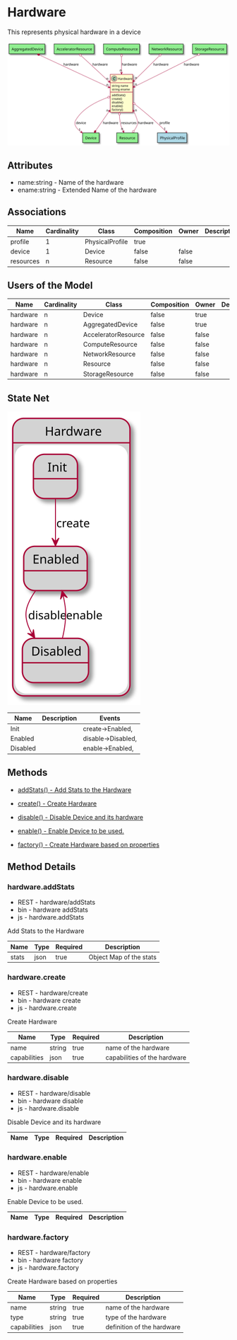 # Hardware

This represents physical hardware in a device

![Logical Diagram](./logical.svg)

## Attributes

* name:string - Name of the hardware
* ename:string - Extended Name of the hardware


## Associations

| Name | Cardinality | Class | Composition | Owner | Description |
| --- | --- | --- | --- | --- | --- |
| profile | 1 | PhysicalProfile | true |  |  |
| device | 1 | Device | false | false |  |
| resources | n | Resource | false | false |  |


## Users of the Model

| Name | Cardinality | Class | Composition | Owner | Description |
| --- | --- | --- | --- | --- | --- |
| hardware | n | Device | false | true |  |
| hardware | n | AggregatedDevice | false | true |  |
| hardware | n | AcceleratorResource | false | false |  |
| hardware | n | ComputeResource | false | false |  |
| hardware | n | NetworkResource | false | false |  |
| hardware | n | Resource | false | false |  |
| hardware | n | StorageResource | false | false |  |



## State Net
![State Net Diagram](./statenet.svg)

| Name | Description | Events |
| --- | --- | --- |
| Init |  | create-&gt;Enabled,  |
| Enabled |  | disable-&gt;Disabled,  |
| Disabled |  | enable-&gt;Enabled,  |



## Methods

* [addStats() - Add Stats to the Hardware](#Action-addStats)

* [create() - Create Hardware](#Action-create)

* [disable() - Disable Device and its hardware](#Action-disable)

* [enable() - Enable Device to be used.](#Action-enable)

* [factory() - Create Hardware based on properties](#Action-factory)


<h2>Method Details</h2>
    
### hardware.addStats
* REST - hardware/addStats
* bin - hardware addStats
* js - hardware.addStats

Add Stats to the Hardware

| Name | Type | Required | Description |
|---|---|---|---|
| stats | json |true | Object Map of the stats |




### hardware.create
* REST - hardware/create
* bin - hardware create
* js - hardware.create

Create Hardware

| Name | Type | Required | Description |
|---|---|---|---|
| name | string |true | name of the hardware |
| capabilities | json |true | capabilities of the hardware |




### hardware.disable
* REST - hardware/disable
* bin - hardware disable
* js - hardware.disable

Disable Device and its hardware

| Name | Type | Required | Description |
|---|---|---|---|




### hardware.enable
* REST - hardware/enable
* bin - hardware enable
* js - hardware.enable

Enable Device to be used.

| Name | Type | Required | Description |
|---|---|---|---|




### hardware.factory
* REST - hardware/factory
* bin - hardware factory
* js - hardware.factory

Create Hardware based on properties

| Name | Type | Required | Description |
|---|---|---|---|
| name | string |true | name of the hardware |
| type | string |true | type of the hardware |
| capabilities | json |true | definition of the hardware |





